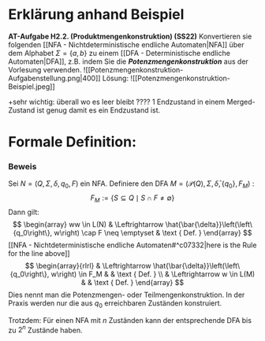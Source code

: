 # Erklärung anhand Beispiel
**AT-Aufgabe H2.2. (Produktmengenkonstruktion) (SS22)**
Konvertieren sie folgenden [[NFA - Nichtdeterministische endliche Automaten|NFA]] über dem Alphabet $\Sigma=\{a, b\}$ zu einem [[DFA - Deterministische endliche Automaten|DFA]], z.B. indem Sie die ***Potenzmengenkonstruktion*** aus der Vorlesung verwenden.
![[Potenzmengenkonstruktion-Aufgabenstellung.png|400]]
Lösung:
![[Potenzmengenkonstruktion-Beispiel.jpeg]]

+sehr wichtig: überall wo es leer bleibt ????
1 Endzustand in einem Merged-Zustand ist genug damit es ein Endzustand ist.

# Formale Definition:
### Beweis
Sei $N=\left(Q, \Sigma, \delta, q_0, F\right)$ ein NFA.
Definiere den DFA $M=\left(\mathcal{P}(Q), \Sigma, \bar{\delta},\left\{q_0\right\}, F_M\right)$ :
$$
F_M:=\{S \subseteq Q \mid S \cap F \neq \emptyset\}
$$
Dann gilt:
$$
\begin{array}
ww \in L(N) & \Leftrightarrow \hat{\bar{\delta}}\left(\left\{q_0\right\}, w\right) \cap F \neq \emptyset & \text { Def. }
\end{array}
$$
[[NFA - Nichtdeterministische endliche Automaten#^c07332|here is the Rule for the line above]]
$$
	\begin{array}{rlrl}
	& \Leftrightarrow \hat{\bar{\delta}}\left(\left\{q_0\right\}, w\right) \in F_M & & \text { Def. } \\
	& \Leftrightarrow w \in L(M) & & \text { Def. }
	\end{array}
	$$
Dies nennt man die Potenzmengen- oder Teilmengenkonstruktion.
In der Praxis werden nur die aus $q_0$ erreichbaren Zuständen konstruiert.

Trotzdem: Für einen NFA mit $n$ Zuständen kann der entsprechende DFA bis zu $2^n$ Zustände haben.

